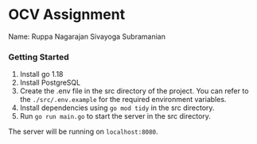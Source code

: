 # OCV Assignment

Name: Ruppa Nagarajan Sivayoga Subramanian

### Getting Started

1. Install go 1.18
1. Install PostgreSQL
1. Create the .env file in the src directory of the project. You can refer to the `./src/.env.example` for the required environment variables.
1. Install dependencies using `go mod tidy` in the src directory.
1. Run `go run main.go` to start the server in the src directory.

The server will be running on `localhost:8080`.
